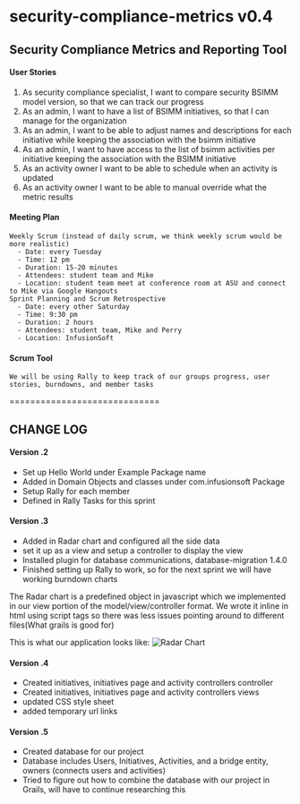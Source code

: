 # security-compliance-metrics v0.4	

## Security Compliance Metrics and Reporting Tool

#### User Stories
   1. As security compliance specialist, I want to compare security BSIMM model version, so that we can track our progress 
   2. As an admin, I want to have a list of BSIMM initiatives, so that I can manage for the organization
   3. As an admin, I want to be able to adjust names and descriptions for each initiative while keeping the association with the bsimm initiative 
   4. As an admin, I want to have access to the list of bsimm activities per initiative keeping the association with the BSIMM initiative 
   5. As an activity owner I want to be able to schedule when an activity is updated
   6. As an activity owner I want to be able to manual override what the metric results 

#### Meeting Plan
	Weekly Scrum (instead of daily scrum, we think weekly scrum would be more realistic)
	  - Date: every Tuesday
	  - Time: 12 pm
	  - Duration: 15-20 minutes
	  - Attendees: student team and Mike
	  - Location: student team meet at conference room at ASU and connect to Mike via Google Hangouts
	Sprint Planning and Scrum Retrospective
	  - Date: every other Saturday
	  - Time: 9:30 pm
	  - Duration: 2 hours
	  - Attendees: student team, Mike and Perry
	  - Location: InfusionSoft
	  
#### Scrum Tool 
	We will be using Rally to keep track of our groups progress, user stories, burndowns, and member tasks 
	

=============================
## CHANGE LOG
#### Version .2
- Set up Hello World under Example Package name
- Added in Domain Objects and classes under com.infusionsoft Package 
- Setup Rally for each member
- Defined in Rally Tasks for this sprint

#### Version .3
- Added in Radar chart and configured all the side data
- set it up as a view and setup a controller to display the view
- Installed plugin for database communications, database-migration 1.4.0
- Finished setting up Rally to work, so for the next sprint we will have working burndown charts

The Radar chart is a predefined object in javascript which we implemented in our view portion of the
model/view/controller format. We wrote it inline in html using script tags so there was less issues 
pointing around to different files(What grails is good for)

This is what our application looks like: 
![Radar Chart](http://i.imgur.com/joePrD3.png)

#### Version .4
- Created initiatives, initiatives page and activity controllers controller
- Created initiatives, initiatives page and activity controllers views
- updated CSS style sheet
- added temporary url links 

#### Version .5
- Created database for our project
- Database includes Users, Initiatives, Activities, and a bridge entity, owners (connects users and activities)
- Tried to figure out how to combine the database with our project in Grails, will have to continue researching this
